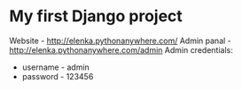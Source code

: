 # My first Django project

Website - http://elenka.pythonanywhere.com/
Admin panal - http://elenka.pythonanywhere.com/admin
Admin credentials:
- username - admin
- password - 123456


